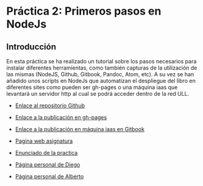 # Práctica 2: Primeros pasos en NodeJs

## Introducción
En esta práctica se ha realizado un tutorial sobre los pasos necesarios para instalar diferentes herramientas, como también capturas de la utilización de las mismas (NodeJS, Github, Gitbook, Pandoc, Atom, etc).
A su vez se han añadido unos scripts en NodeJs que automatizan el despliegue del libro en diferentes sites como pueden ser gh-pages o una máquina iaas que levantará un servidor http al cual se podrá acceder dentro de la red ULL.





* [Enlace al repositorio Github](https://github.com/ULL-ESIT-DSI-1617/primeros-pasos-en-nodejs-alberto-diego-35L1)
* [Enlace a la publicación en gh-pages](https://ull-esit-dsi-1617.github.io/primeros-pasos-en-nodejs-alberto-diego-35L1/)
* [Enlace a la publicación en máquina iaas en Gitbook](http://10.6.129.237:8080/)

* [Pagina web asignatura](https://campusvirtual.ull.es/1617/course/view.php?id=1136)
* [Enunciado de la practica](https://casianorodriguezleon.gitbooks.io/ull-esit-1617/practicas/practicatareasiniciales2.html)

* [Página personal de Diego](https://alu0100761252.github.io)
* [Página personal de Alberto](https://alu0100825510.github.io)
